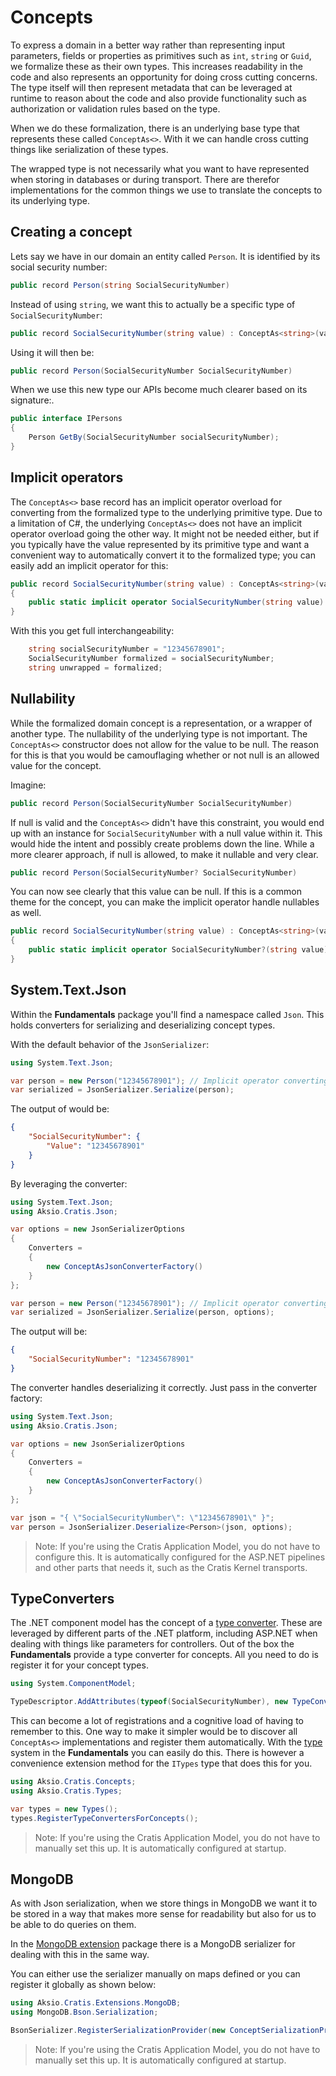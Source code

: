 # Concepts

To express a domain in a better way rather than representing input parameters, fields or properties as primitives such as `int`, `string` or `Guid`,
we formalize these as their own types. This increases readability in the code and also represents an opportunity for doing cross cutting concerns.
The type itself will then represent metadata that can be leveraged at runtime to reason about the code and also provide functionality such as
authorization or validation rules based on the type.

When we do these formalization, there is an underlying base type that represents these called `ConceptAs<>`. With it we can handle cross cutting
things like serialization of these types.

The wrapped type is not necessarily what you want to have represented when storing in databases or during transport. There are therefor
implementations for the common things we use to translate the concepts to its underlying type.

## Creating a concept

Lets say we have in our domain an entity called `Person`. It is identified by its social security number:

```csharp
public record Person(string SocialSecurityNumber)
```

Instead of using `string`, we want this to actually be a specific type of `SocialSecurityNumber`:

```csharp
public record SocialSecurityNumber(string value) : ConceptAs<string>(value);
```

Using it will then be:

```csharp
public record Person(SocialSecurityNumber SocialSecurityNumber)
```

When we use this new type our APIs become much clearer based on its signature:.

```csharp
public interface IPersons
{
    Person GetBy(SocialSecurityNumber socialSecurityNumber);
}
```

## Implicit operators

The `ConceptAs<>` base record has an implicit operator overload for converting from the formalized type to the underlying primitive type.
Due to a limitation of C#, the underlying `ConceptAs<>` does not have an implicit operator overload going the other way.
It might not be needed either, but if you typically have the value represented by its primitive type and want a convenient way to automatically
convert it to the formalized type; you can easily add an implicit operator for this:

```csharp
public record SocialSecurityNumber(string value) : ConceptAs<string>(value)
{
    public static implicit operator SocialSecurityNumber(string value) => new(value);
}
```

With this you get full interchangeability:

```csharp
    string socialSecurityNumber = "12345678901";
    SocialSecurityNumber formalized = socialSecurityNumber;
    string unwrapped = formalized;
```

## Nullability

While the formalized domain concept is a representation, or a wrapper of another type. The nullability of the underlying type is not important.
The `ConceptAs<>` constructor does not allow for the value to be null. The reason for this is that you would be camouflaging whether or not
null is an allowed value for the concept.

Imagine:

```csharp
public record Person(SocialSecurityNumber SocialSecurityNumber)
```

If null is valid and the `ConceptAs<>` didn't have this constraint, you would end up with an instance for `SocialSecurityNumber` with a null value within it.
This would hide the intent and possibly create problems down the line. While a more clearer approach, if null is allowed, to make it nullable and very clear.

```csharp
public record Person(SocialSecurityNumber? SocialSecurityNumber)
```

You can now see clearly that this value can be null. If this is a common theme for the concept, you can make the implicit operator handle nullables as well.

```csharp
public record SocialSecurityNumber(string value) : ConceptAs<string>(value)
{
    public static implicit operator SocialSecurityNumber?(string value) => value == default ? default : new(value);
}
```

## System.Text.Json

Within the **Fundamentals** package you'll find a namespace called `Json`. This holds converters for serializing and deserializing concept types.

With the default behavior of the `JsonSerializer`:

```csharp
using System.Text.Json;

var person = new Person("12345678901"); // Implicit operator converting it to SocialSecurityNumber
var serialized = JsonSerializer.Serialize(person);
```

The output of would be:

```json
{
    "SocialSecurityNumber": {
        "Value": "12345678901"
    }
}
```

By leveraging the converter:

```csharp
using System.Text.Json;
using Aksio.Cratis.Json;

var options = new JsonSerializerOptions
{
    Converters =
    {
        new ConceptAsJsonConverterFactory()
    }
};

var person = new Person("12345678901"); // Implicit operator converting it to SocialSecurityNumber
var serialized = JsonSerializer.Serialize(person, options);
```

The output will be:

```json
{
    "SocialSecurityNumber": "12345678901"
}
```

The converter handles deserializing it correctly. Just pass in the converter factory:

```csharp
using System.Text.Json;
using Aksio.Cratis.Json;

var options = new JsonSerializerOptions
{
    Converters =
    {
        new ConceptAsJsonConverterFactory()
    }
};

var json = "{ \"SocialSecurityNumber\": \"12345678901\" }";
var person = JsonSerializer.Deserialize<Person>(json, options);
```

> Note: If you're using the Cratis Application Model, you do not have to configure this. It is automatically configured for the ASP.NET pipelines
> and other parts that needs it, such as the Cratis Kernel transports.

## TypeConverters

The .NET component model has the concept of a [type converter](https://docs.microsoft.com/en-us/dotnet/api/system.componentmodel.typeconverter?view=net-6.0).
These are leveraged by different parts of the .NET platform, including ASP.NET when dealing with things like parameters for controllers.
Out of the box the **Fundamentals** provide a type converter for concepts. All you need to do is register it for your concept types.

```csharp
using System.ComponentModel;

TypeDescriptor.AddAttributes(typeof(SocialSecurityNumber), new TypeConverterAttribute(typeof(ConceptAsTypeConverter<SocialSecurityNumber>)));
```

This can become a lot of registrations and a cognitive load of having to remember to this.
One way to make it simpler would be to discover all `ConceptAs<>` implementations and register them automatically.
With the [type](./types.md) system in the **Fundamentals** you can easily do this. There is however a convenience extension method for
the `ITypes` type that does this for you.

```csharp
using Aksio.Cratis.Concepts;
using Aksio.Cratis.Types;

var types = new Types();
types.RegisterTypeConvertersForConcepts();
```

> Note: If you're using the Cratis Application Model, you do not have to manually set this up. It is automatically configured at startup.

## MongoDB

As with Json serialization, when we store things in MongoDB we want it to be stored in a way that makes more sense for readability but also
for us to be able to do queries on them.

In the [MongoDB extension](https://www.nuget.org/packages/Aksio.Cratis.Extensions.MongoDB/) package there is a MongoDB serializer for dealing with
this in the same way.

You can either use the serializer manually on maps defined or you can register it globally as shown below:

```csharp
using Aksio.Cratis.Extensions.MongoDB;
using MongoDB.Bson.Serialization;

BsonSerializer.RegisterSerializationProvider(new ConceptSerializationProvider());
```

> Note: If you're using the Cratis Application Model, you do not have to manually set this up. It is automatically configured at startup.
